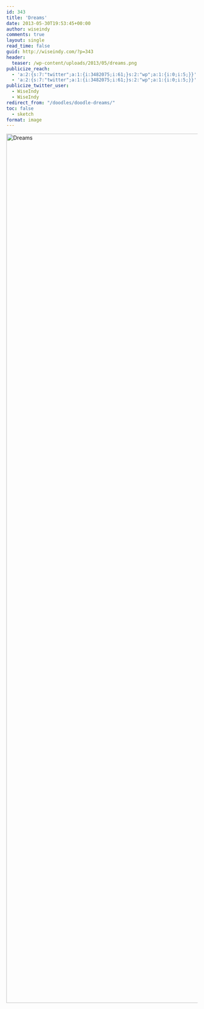 ```yaml
---
id: 343
title: 'Dreams'
date: 2013-05-30T19:53:45+00:00
author: wiseindy
comments: true
layout: single
read_time: false
guid: http://wiseindy.com/?p=343
header:
  teaser: /wp-content/uploads/2013/05/dreams.png
publicize_reach:
  - 'a:2:{s:7:"twitter";a:1:{i:3482075;i:61;}s:2:"wp";a:1:{i:0;i:5;}}'
  - 'a:2:{s:7:"twitter";a:1:{i:3482075;i:61;}s:2:"wp";a:1:{i:0;i:5;}}'
publicize_twitter_user:
  - WiseIndy
  - WiseIndy
redirect_from: "/doodles/doodle-dreams/"
toc: false
  - sketch
format: image
---
```

<img class="alignnone size-full wp-image-193" alt="Dreams" src="http://wiseindy.com/wp-content/uploads/2013/05/dreams.png" width="960" height="2280" />